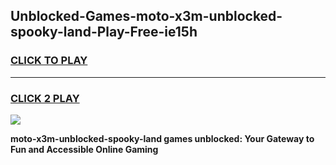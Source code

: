 
## Unblocked-Games-moto-x3m-unblocked-spooky-land-Play-Free-ie15h
<h3>
<a href="https://premium76.site?title=moto-x3m-unblocked-spooky-land&ref=20M">CLICK TO PLAY</a></h3>
<hr>

<h3>
<a href="https://premium76.site?title=moto-x3m-unblocked-spooky-land&ref=20M">CLICK 2 PLAY</a>
  
</h3>

<a href="https://premium76.site?title=moto-x3m-unblocked-spooky-land&ref=19M"><img src="https://clearcache.store/games.png"></a>


**moto-x3m-unblocked-spooky-land games unblocked: Your Gateway to Fun and Accessible Online Gaming**
